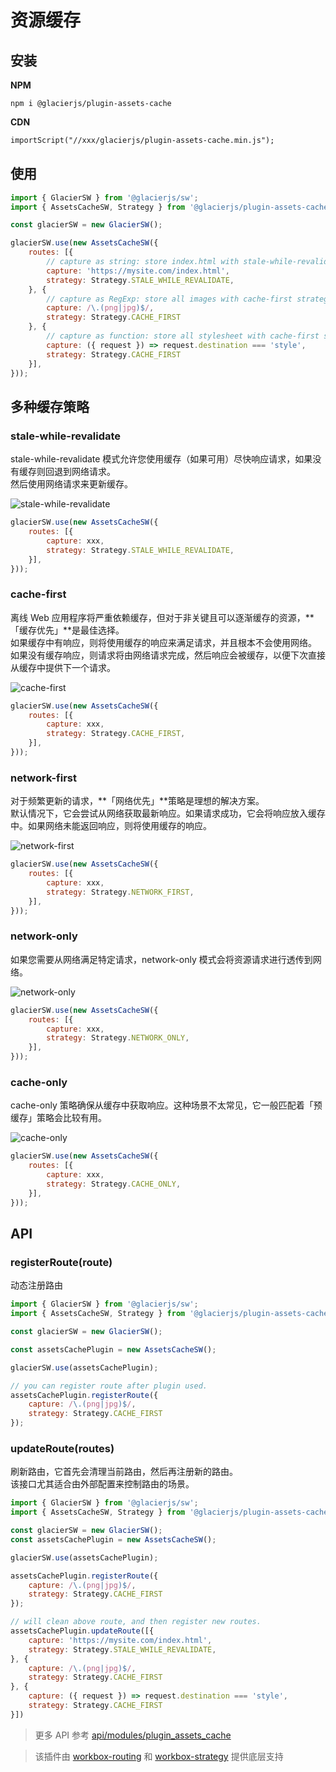 # 资源缓存

## 安装

**NPM**

```shell
npm i @glacierjs/plugin-assets-cache
```

**CDN**

```html
importScript("//xxx/glacierjs/plugin-assets-cache.min.js");
```

## 使用

```javascript
import { GlacierSW } from '@glacierjs/sw';
import { AssetsCacheSW, Strategy } from '@glacierjs/plugin-assets-cache';

const glacierSW = new GlacierSW();

glacierSW.use(new AssetsCacheSW({
    routes: [{
        // capture as string: store index.html with stale-while-revalidate strategy.
        capture: 'https://mysite.com/index.html',
        strategy: Strategy.STALE_WHILE_REVALIDATE,
    }, {
        // capture as RegExp: store all images with cache-first strategy
        capture: /\.(png|jpg)$/,
        strategy: Strategy.CACHE_FIRST
    }, {
        // capture as function: store all stylesheet with cache-first strategy
        capture: ({ request }) => request.destination === 'style',
        strategy: Strategy.CACHE_FIRST
    }],
}));
```
## 多种缓存策略

### stale-while-revalidate

stale-while-revalidate 模式允许您使用缓存（如果可用）尽快响应请求，如果没有缓存则回退到网络请求。    
然后使用网络请求来更新缓存。

![stale-while-revalidate](../assets/cache-strategy/stale-while-revalidate.png)

```javascript
glacierSW.use(new AssetsCacheSW({
    routes: [{
        capture: xxx,
        strategy: Strategy.STALE_WHILE_REVALIDATE,
    }],
}));
```

### cache-first

离线 Web 应用程序将严重依赖缓存，但对于非关键且可以逐渐缓存的资源，**「缓存优先」**是最佳选择。    
如果缓存中有响应，则将使用缓存的响应来满足请求，并且根本不会使用网络。    
如果没有缓存响应，则请求将由网络请求完成，然后响应会被缓存，以便下次直接从缓存中提供下一个请求。

![cache-first](../assets/cache-strategy/cache-first.png)

```javascript
glacierSW.use(new AssetsCacheSW({
    routes: [{
        capture: xxx,
        strategy: Strategy.CACHE_FIRST,
    }],
}));
```

### network-first

对于频繁更新的请求，**「网络优先」**策略是理想的解决方案。    
默认情况下，它会尝试从网络获取最新响应。如果请求成功，它会将响应放入缓存中。如果网络未能返回响应，则将使用缓存的响应。

![network-first](../assets/cache-strategy/network-first.png)

```javascript
glacierSW.use(new AssetsCacheSW({
    routes: [{
        capture: xxx,
        strategy: Strategy.NETWORK_FIRST,
    }],
}));
```



### network-only

如果您需要从网络满足特定请求，network-only 模式会将资源请求进行透传到网络。

![network-only](../assets/cache-strategy/network-only.png)

```javascript
glacierSW.use(new AssetsCacheSW({
    routes: [{
        capture: xxx,
        strategy: Strategy.NETWORK_ONLY,
    }],
}));
```
### cache-only

cache-only 策略确保从缓存中获取响应。这种场景不太常见，它一般匹配着「预缓存」策略会比较有用。

![cache-only](../assets/cache-strategy/cache-only.png)

```javascript
glacierSW.use(new AssetsCacheSW({
    routes: [{
        capture: xxx,
        strategy: Strategy.CACHE_ONLY,
    }],
}));
```

## API

### registerRoute(route)

动态注册路由

```javascript
import { GlacierSW } from '@glacierjs/sw';
import { AssetsCacheSW, Strategy } from '@glacierjs/plugin-assets-cache';

const glacierSW = new GlacierSW();

const assetsCachePlugin = new AssetsCacheSW();

glacierSW.use(assetsCachePlugin);

// you can register route after plugin used.
assetsCachePlugin.registerRoute({
    capture: /\.(png|jpg)$/,
    strategy: Strategy.CACHE_FIRST
});
```

### updateRoute(routes)

刷新路由，它首先会清理当前路由，然后再注册新的路由。    
该接口尤其适合由外部配置来控制路由的场景。

```javascript
import { GlacierSW } from '@glacierjs/sw';
import { AssetsCacheSW, Strategy } from '@glacierjs/plugin-assets-cache';

const glacierSW = new GlacierSW();
const assetsCachePlugin = new AssetsCacheSW();

glacierSW.use(assetsCachePlugin);

assetsCachePlugin.registerRoute({
    capture: /\.(png|jpg)$/,
    strategy: Strategy.CACHE_FIRST
});

// will clean above route, and then register new routes.
assetsCachePlugin.updateRoute([{
    capture: 'https://mysite.com/index.html',
    strategy: Strategy.STALE_WHILE_REVALIDATE,
}, {
    capture: /\.(png|jpg)$/,
    strategy: Strategy.CACHE_FIRST
}, {
    capture: ({ request }) => request.destination === 'style',
    strategy: Strategy.CACHE_FIRST
}])
```


> 更多 API 参考 [api/modules/plugin_assets_cache](https://jerryc8080.github.io/GlacierJS/api/modules/plugin_assets_cache_src.html)

> 该插件由 [workbox-routing](https://developers.google.com/web/tools/workbox/modules/workbox-routing) 和 [workbox-strategy](https://developers.google.com/web/tools/workbox/modules/workbox-strategies#stale-while-revalidate) 提供底层支持